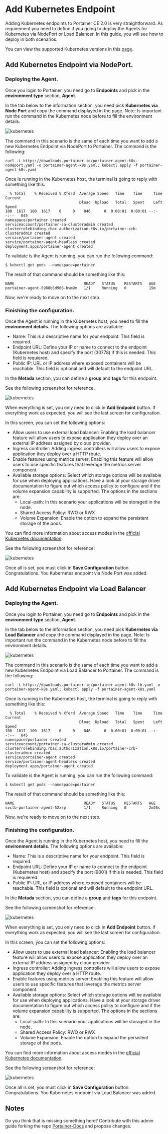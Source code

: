 # Add Kubernetes Endpoint

Adding Kubernetes endpoints to Portainer CE 2.0 is very straightforward. As requirement you need to define if you going to deploy the Agents for Kubernetes via NodePort or Load Balancer. In this guide, you will see how to deploy in both scenarios.

You can view the supported Kubernetes versions in this [page](/v2.0/deploy/requirements.md).

## Add Kubernetes Endpoint via NodePort.

### Deploying the Agent.

Once you login to Portainer, you need go to <b>Endpoints</b> and pick in the <b>environment type</b> section, <b>Agent</b>.

In the tab below to the information section, you need pick <b>Kubernetes via Node Port</b> and copy the command displayed in the page. Note: Is important run the command in the Kubernetes node before to fill the environment details.

![kubernetes](assets/kubernetes_1.png)

The command in this scenario is the same of each time you want to add a new Kubernetes Endpoint via NodePort to Portainer. The command is the following:

<pre><code>curl -L https://downloads.portainer.io/portainer-agent-k8s-nodeport.yaml -o portainer-agent-k8s.yaml; kubectl apply -f portainer-agent-k8s.yaml</code></pre>

Once is running in the Kubernetes host, the terminal is going to reply with something like this:  

<pre><code>  % Total    % Received % Xferd  Average Speed   Time    Time     Time  Current
                                 Dload  Upload   Total   Spent    Left  Speed
100  1617  100  1617    0     0    846      0  0:00:01  0:00:01 --:--:--   845
namespace/portainer created
serviceaccount/portainer-sa-clusteradmin created
clusterrolebinding.rbac.authorization.k8s.io/portainer-crb-clusteradmin created
service/portainer-agent created
service/portainer-agent-headless created
deployment.apps/portainer-agent created</code></pre>

To validate is the Agent is running, you can run the following command:

<pre><code>$ kubectl get pods --namespace=portainer</code></pre>

The result of that command should be something like this:

<pre><code>NAME                               READY   STATUS    RESTARTS   AGE
portainer-agent-5988b5d966-bvm9m   1/1     Running   0          15m</code></pre>

Now, we're ready to move on to the next step.

### Finishing the configuration.

Once the Agent is running in the Kubernetes host, you need to fill the <b>environment details</b>. The following options are available:

* Name: This is a descriptive name for your endpoint. This field is required.
* Endpoint URL: Define your IP or name to connect to the endpoint (Kubernetes host) and specify the port (30778) if this is needed. This field is requiered.
* Public IP: URL or IP address where exposed containers will be reachable. This field is optional and will default to the endpoint URL.

In the <b>Metada</b> section, you can define a <b>group</b> and <b>tags</b> for this endpoint.

See the following screenshot for reference.

![kubernetes](assets/kubernetes_2.png)

When everything is set, you only need to click in <b>Add Endpoint</b> button. If everything work as expected, you will see the last screen for configuration. 

In this screen, you can set the following options:

* Allow users to use external load balancer: Enabling the load balancer feature will allow users to expose application they deploy over an external IP address assigned by cloud provider.
* Ingress controller: Adding ingress controllers will allow users to expose application they deploy over a HTTP route.
* Enable features using metrics server: Enabling this feature will allow users to use specific features that leverage the metrics server component.
* Available storage options: Select which storage options will be available for use when deploying applications. Have a look at your storage driver documentation to figure out which access policy to configure and if the volume expansion capability is supported. The options in the sections are:
  - Local-path: In this scenario your applications will be storaged in the node.
  - Shared Access Policy: RWO or RWX
  - Volume Expansion: Enable the option to expand the persistent storage of the pods. 

You can find more information about access modes in the [official Kubernetes documentation](https://kubernetes.io/docs/concepts/storage/persistent-volumes/#access-modes).

See the following screenshot for reference:

![kubernetes](assets/kubernetes_3.png)

Once all is set, you must click in <b>Save Configuration</b> button. Congratulations. You Kubernetes endpoint via Node Port was added.

## Add Kubernetes Endpoint via Load Balancer

### Deploying the Agent.

Once you login to Portainer, you need go to <b>Endpoints</b> and pick in the <b>environment type</b> section, <b>Agent</b>.

In the tab below to the information section, you need pick <b>Kubernetes via Load Balancer</b> and copy the command displayed in the page. Note: Is important run the command in the Kubernetes node before to fill the environment details.

![kubernetes](assets/kubernetes_4.png)

The command in this scenario is the same of each time you want to add a new Kubernetes Endpoint via Load Balancer to Portainer. The command is the following:

<pre><code>curl -L https://downloads.portainer.io/portainer-agent-k8s-lb.yaml -o portainer-agent-k8s.yaml; kubectl apply -f portainer-agent-k8s.yaml</code></pre>

Once is running in the Kubernetes host, the terminal is going to reply with something like this:

<pre><code>  % Total    % Received % Xferd  Average Speed   Time    Time     Time  Current
                                 Dload  Upload   Total   Spent    Left  Speed
100  1617  100  1617    0     0    846      0  0:00:01  0:00:01 --:--:--   845
namespace/portainer created
serviceaccount/portainer-sa-clusteradmin created
clusterrolebinding.rbac.authorization.k8s.io/portainer-crb-clusteradmin created
service/portainer-agent created
service/portainer-agent-headless created
deployment.apps/portainer-agent created</code></pre>

To validate is the Agent is running, you can run the following command:

<pre><code>$ kubectl get pods --namespace=portainer</code></pre>

The result of that command should be something like this:

<pre><code>NAME                               READY   STATUS    RESTARTS   AGE
svclb-portainer-agent-52xrp        1/1     Running   0          2m26s</code></pre>

Now, we're ready to move on to the next step.

### Finishing the configuration.

Once the Agent is running in the Kubernetes host, you need to fill the <b>environment details</b>. The following options are available:

* Name: This is a descriptive name for your endpoint. This field is required.
* Endpoint URL: Define your IP or name to connect to the endpoint (Kubernetes host) and specify the port (9001) if this is needed. This field is requiered.
* Public IP: URL or IP address where exposed containers will be reachable. This field is optional and will default to the endpoint URL.

In the <b>Metada</b> section, you can define a <b>group</b> and <b>tags</b> for this endpoint.

See the following screenshot for reference.

![kubernetes](assets/kubernetes_5.png)

When everything is set, you only need to click in <b>Add Endpoint</b> button. If everything work as expected, you will see the last screen for configuration. 

In this screen, you can set the following options:

* Allow users to use external load balancer: Enabling the load balancer feature will allow users to expose application they deploy over an external IP address assigned by cloud provider.
* Ingress controller: Adding ingress controllers will allow users to expose application they deploy over a HTTP route.
* Enable features using metrics server: Enabling this feature will allow users to use specific features that leverage the metrics server component.
* Available storage options: Select which storage options will be available for use when deploying applications. Have a look at your storage driver documentation to figure out which access policy to configure and if the volume expansion capability is supported. The options in the sections are:
  - Local-path: In this scenario your applications will be storaged in the node.
  - Shared Access Policy: RWO or RWX
  - Volume Expansion: Enable the option to expand the persistent storage of the pods. 

You can find more information about access modes in the [official Kubernetes documentation](https://kubernetes.io/docs/concepts/storage/persistent-volumes/#access-modes).

See the following screenshot for reference:

![kubernetes](assets/kubernetes_3.png)

Once all is set, you must click in <b>Save Configuration</b> button. Congratulations. You Kubernetes endpoint via Load Balancer was added.

## Notes

Do you think that is missing something here? Contribute with this admin guide forking the repo [Portainer-Docs](https://github.com/portainer/portainer-docs) and propose changes.